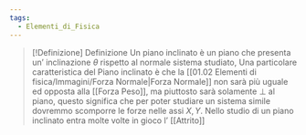 ```yaml
---
tags:
  - Elementi_di_Fisica
---
```


>[!Definizione]  Definizione
>Un piano inclinato è un piano che presenta un’ inclinazione $\theta$ rispetto al normale sistema studiato, Una particolare caratteristica del Piano inclinato è che la [[01.02 Elementi di fisica/Immagini/Forza Normale|Forza Normale]] non sarà più uguale ed opposta alla [[Forza Peso]], ma piuttosto sarà solamente $\perp$ al piano, questo significa che per poter studiare un sistema simile dovremmo scomporre le forze nelle assi $X,Y$. 
>Nello studio di un piano inclinato entra molte volte in gioco l’ [[Attrito]]